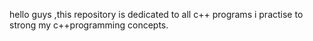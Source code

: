 hello guys ,this repository is dedicated to all c++ programs i practise to strong my c++programming concepts.
